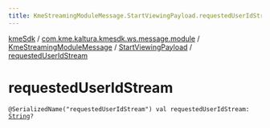 ```yaml
---
title: KmeStreamingModuleMessage.StartViewingPayload.requestedUserIdStream - kmeSdk
---
```


[kmeSdk](../../../index.html) / [com.kme.kaltura.kmesdk.ws.message.module](../../index.html) / [KmeStreamingModuleMessage](../index.html) / [StartViewingPayload](index.html) / [requestedUserIdStream](./requested-user-id-stream.html)

# requestedUserIdStream

`@SerializedName("requestedUserIdStream") val requestedUserIdStream: `[`String`](https://kotlinlang.org/api/latest/jvm/stdlib/kotlin/-string/index.html)`?`